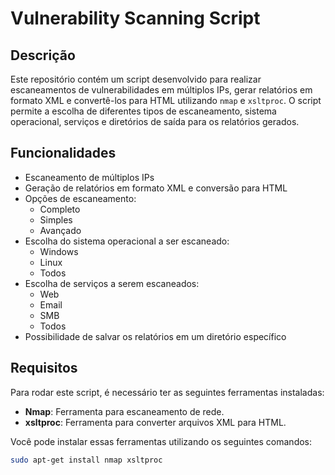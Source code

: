 # Vulnerability Scanning Script

## Descrição

Este repositório contém um script desenvolvido para realizar escaneamentos de vulnerabilidades em múltiplos IPs, gerar relatórios em formato XML e convertê-los para HTML utilizando `nmap` e `xsltproc`. O script permite a escolha de diferentes tipos de escaneamento, sistema operacional, serviços e diretórios de saída para os relatórios gerados.

## Funcionalidades

- Escaneamento de múltiplos IPs
- Geração de relatórios em formato XML e conversão para HTML
- Opções de escaneamento:
  - Completo
  - Simples
  - Avançado
- Escolha do sistema operacional a ser escaneado:
  - Windows
  - Linux
  - Todos
- Escolha de serviços a serem escaneados:
  - Web
  - Email
  - SMB
  - Todos
- Possibilidade de salvar os relatórios em um diretório específico

## Requisitos

Para rodar este script, é necessário ter as seguintes ferramentas instaladas:

- **Nmap**: Ferramenta para escaneamento de rede.
- **xsltproc**: Ferramenta para converter arquivos XML para HTML.

Você pode instalar essas ferramentas utilizando os seguintes comandos:

```bash
sudo apt-get install nmap xsltproc



